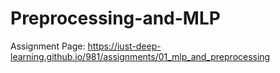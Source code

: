 # Preprocessing-and-MLP

Assignment Page: https://iust-deep-learning.github.io/981/assignments/01_mlp_and_preprocessing

